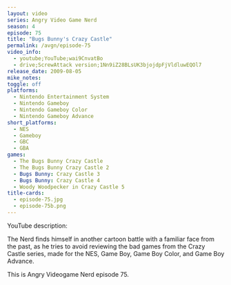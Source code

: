 ```yaml
---
layout: video
series: Angry Video Game Nerd
season: 4
episode: 75
title: "Bugs Bunny's Crazy Castle"
permalink: /avgn/episode-75
video_info:
  - youtube;YouTube;wai9CnvatBo
  - drive;ScrewAttack version;1Nn9iZ28BLsUK3bjojdpFjVldluwEQOl7
release_date: 2009-08-05
mike_notes:
toggle: off
platforms:
  - Nintendo Entertainment System
  - Nintendo Gameboy
  - Nintendo Gameboy Color
  - Nintendo Gameboy Advance
short_platforms:
  - NES
  - Gameboy
  - GBC
  - GBA
games:
  - The Bugs Bunny Crazy Castle
  - The Bugs Bunny Crazy Castle 2
  - Bugs Bunny: Crazy Castle 3
  - Bugs Bunny: Crazy Castle 4
  - Woody Woodpecker in Crazy Castle 5
title-cards:
  - episode-75.jpg
  - episode-75b.png
---
```


<p class="yt-description">YouTube description:</p>

The Nerd finds himself in another cartoon battle with a familiar face from the past, as he tries to avoid reviewing the bad games from the Crazy Castle series, made for the NES, Game Boy, Game Boy Color, and Game Boy Advance.

This is Angry Videogame Nerd episode 75.